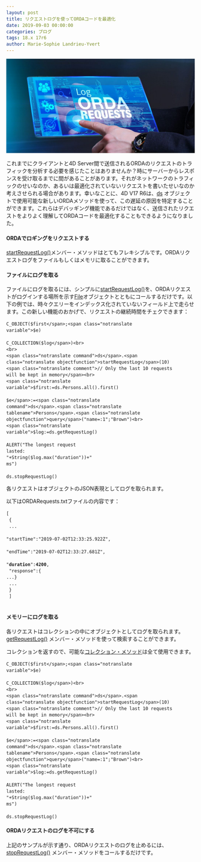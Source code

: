 ```yaml
---
layout: post
title: リクエストログを使ってORDAコードを最適化
date: 2019-09-03 00:00:00
categories: ブログ
tags: 18.x 17r6
author: Marie-Sophie Landrieu-Yvert
---
```


![logOrdaRequests—blanc-1024x512](/images/blog/03/logOrdaRequests-blanc-1024x512.jpg)

これまでにクライアントと4D Server間で送信されるORDAのリクエストのトラフィックを分析する必要を感じたことはありませんか？時にサーバーからレスポンスを受け取るまでに間があることがあります。それがネットワークのトラフィックのせいなのか、あるいは最適化されていないリクエストを書いたせいなのか考えさせられる場合があります。幸いなことに、4D V17 R6は、<a href="https://doc.4d.com/4Dv17R6/4D/17-R6/ds.301-4311854.ja.html"><span class="notranslate command">ds</span></a> オブジェクトで使用可能な新しいORDAメソッドを使って、この遅延の原因を特定することができます。これらはデバッギング機能であるだけではなく、送信されたリクエストをよりよく理解してORDAコードを最適化することもできるようになりました。


#### ORDAでロギングをリクエストする

<a href="https://doc.4d.com/4Dv17R6/4D/17-R6/dsstartRequestLog.305-4385066.ja.html"><span class="notranslate command">startRequestLog()</span></a>メンバー・メソッドはとてもフレキシブルです。ORDAリクエストログをファイルもしくはメモリに取ることができます。

#### ファイルにログを取る

ファイルにログを取るには、シンプルに<a href="https://doc.4d.com/4Dv17R6/4D/17-R6/dsstartRequestLog.305-4385066.ja.html"><span class="notranslate command">startRequestLog()</span></a>を、ORDAリクエストがログインする場所を示す<a href="https://doc.4d.com/4Dv17R6/4D/17-R6/File.301-4311959.ja.html"><span class="notranslate command">File</span></a>オブジェクトとともにコールするだけです。以下の例では、時々クエリーをインデックス化されていないフィールド上で走らせます。この新しい機能のおかげで、リクエストの継続時間をチェクできます：

<code class="fourd"><span class="notranslate command">C_OBJECT</span>(<span class="notranslate variable">$first</span>;<span class="notranslate variable">$e</span>)<br>
<span class="notranslate command">C_COLLECTION</span>(<span class="notranslate variable">$log</span>)<br>
<br>
<span class="notranslate command">ds</span>.<span class="notranslate objectfunction">startRequestLog</span>(10) <span class="notranslate comment">// Only the last 10 requests will be kept in memory</span><br>
<span class="notranslate variable">$first</span>:=<span class="notranslate command">ds</span>.<span class="notranslate tablename">Persons</span>.<span class="notranslate objectfunction">all</span>().<span class="notranslate objectfunction">first</span>()<br>
<span class="notranslate variable">$e</span>:=<span class="notranslate command">ds</span>.<span class="notranslate tablename">Persons</span>.<span class="notranslate objectfunction">query</span>("name=:1";"Brown")<br>
<span class="notranslate variable">$log</span>:=<span class="notranslate command">ds</span>.<span class="notranslate objectfunction">getRequestLog</span>()<br>
<span class="notranslate command">ALERT</span>("The longest request lasted: "+<span class="notranslate command">String</span>(<span class="notranslate variable">$log</span>.<span class="notranslate objectfunction">max</span>("duration"))+" ms")<br>
<span class="notranslate command">ds</span>.<span class="notranslate objectfunction">stopRequestLog</span>()</code>

各リクエストはオブジェクトのJSON表現としてログを取られます。

以下はORDARequests.txtファイルの内容です：

<code class="fourd">[<br>
{<br>
...<br>
"startTime":"2019-07-02T12:33:25.922Z",<br>
"endTime":"2019-07-02T12:33:27.681Z",<br>
"<strong>duration</strong>":<strong>4200</strong>,<br>
"response":{ ...}<br>
...<br>
}<br>
]<br>
</code>

#### メモリーにログを取る

各リクエストはコレクションの中にオブジェクトとしてログを取られます。<a href="https://doc.4d.com/4Dv17R6/4D/17-R6/dsgetRequestLog.305-4385266.ja.html"><span class="notranslate command">getRequestLog()</span></a> メンバー・メソッドを使って検索することができます。

コレクションを返すので、可能な<a href="https://blog.4d.com/a-wide-range-of-possibilities-to-manage-your-collections/">コレクション・メソッド</a>は全て使用できます。

<code  class="fourd"><span class="notranslate command">C_OBJECT</span>(<span class="notranslate variable">$first</span>;<span class="notranslate variable">$e</span>)<br>
<span class="notranslate command">C_COLLECTION</span>(<span class="notranslate variable">$log</span>)<br>
<br>
<span class="notranslate command">ds</span>.<span class="notranslate objectfunction">startRequestLog</span>(10) <span class="notranslate comment">// Only the last 10 requests will be kept in memory</span><br>
<span class="notranslate variable">$first</span>:=<span class="notranslate command">ds</span>.<span class="notranslate tablename">Persons</span>.<span class="notranslate objectfunction">all</span>().<span class="notranslate objectfunction">first</span>()<br>
<span class="notranslate variable">$e</span>:=<span class="notranslate command">ds</span>.<span class="notranslate tablename">Persons</span>.<span class="notranslate objectfunction">query</span>("name=:1";"Brown")<br>
<span class="notranslate variable">$log</span>:=<span class="notranslate command">ds</span>.<span class="notranslate objectfunction">getRequestLog</span>()<br>
<span class="notranslate command">ALERT</span>("The longest request lasted: "+<span class="notranslate command">String</span>(<span class="notranslate variable">$log</span>.<span class="notranslate objectfunction">max</span>("duration"))+" ms")<br>
<span class="notranslate command">ds</span>.<span class="notranslate objectfunction">stopRequestLog</span>()</code>

#### ORDAリクエストのログを不可にする

上記のサンプルが示す通り、ORDAリクエストのログを止めるには、<a href="https://doc.4d.com/4Dv17R6/4D/17-R6/dsstopRequestLog.305-4385232.en.html"><span class="notranslate command">stopRequestLog()</span></a> メンバー・メソッドをコールするだけです。
